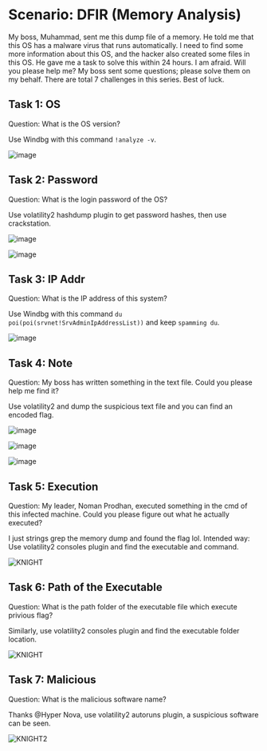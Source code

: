 # Scenario: DFIR (Memory Analysis)
My boss, Muhammad, sent me this dump file of a memory. He told me that this OS has a malware virus that runs automatically. I need to find some more information about this OS, and the hacker also created some files in this OS. He gave me a task to solve this within 24 hours. I am afraid. Will you please help me? My boss sent some questions; please solve them on my behalf. There are total 7 challenges in this series. Best of luck.

## Task 1: OS
Question: What is the OS version?

Use Windbg with this command `!analyze -v`.

![image](https://github.com/warlocksmurf/ctftime-writeups/assets/121353711/9443cf5f-d9a6-4a67-b592-690b6c68faf5)

## Task 2: Password
Question: What is the login password of the OS? 

Use volatility2 hashdump plugin to get password hashes, then use crackstation.

![image](https://github.com/warlocksmurf/ctftime-writeups/assets/121353711/f33b1bf8-a047-4d05-87bd-624dff7b1679)

![image](https://github.com/warlocksmurf/ctftime-writeups/assets/121353711/395ccfb2-e3a7-4bb4-b3a3-acc706854da0)

## Task 3: IP Addr
Question: What is the IP address of this system?

Use Windbg with this command `du poi(poi(srvnet!SrvAdminIpAddressList))` and keep `spamming du`.

![image](https://github.com/warlocksmurf/ctftime-writeups/assets/121353711/744eaa9b-1602-4881-ac81-914355cb82cd)

## Task 4: Note
Question: My boss has written something in the text file. Could you please help me find it? 

Use volatility2 and dump the suspicious text file and you can find an encoded flag.

![image](https://github.com/warlocksmurf/ctftime-writeups/assets/121353711/de8e9e81-bf8f-4d43-8ede-ef191801f43a)

![image](https://github.com/warlocksmurf/ctftime-writeups/assets/121353711/57d5b61e-fbf9-4b1c-b8f4-d804ac19b2ed)

![image](https://github.com/warlocksmurf/ctftime-writeups/assets/121353711/b3e7dbaa-a57d-42e2-8a71-6e5560e3f9de)

## Task 5: Execution
Question: My leader, Noman Prodhan, executed something in the cmd of this infected machine. Could you please figure out what he actually executed? 

I just strings grep the memory dump and found the flag lol.
Intended way: Use volatility2 consoles plugin and find the executable and command.

![KNIGHT](https://github.com/warlocksmurf/ctftime-writeups/assets/121353711/cede368f-8aa7-4fd5-8595-4ad8ea1d695e)

## Task 6: Path of the Executable
Question: What is the path folder of the executable file which execute privious flag? 

Similarly, use volatility2 consoles plugin and find the executable folder location.

![KNIGHT](https://github.com/warlocksmurf/ctftime-writeups/assets/121353711/cede368f-8aa7-4fd5-8595-4ad8ea1d695e)

## Task 7: Malicious
Question: What is the malicious software name? 

Thanks @Hyper Nova, use volatility2 autoruns plugin, a suspicious software can be seen.

![KNIGHT2](https://github.com/warlocksmurf/ctftime-writeups/assets/121353711/6da1fc9a-a7a1-4765-87e4-9a2475ee3750)
